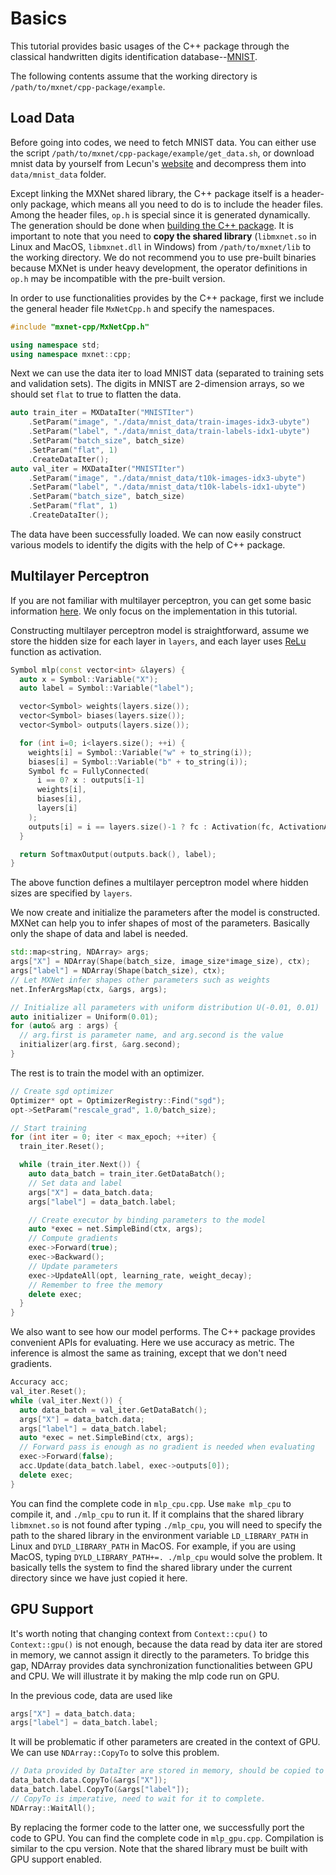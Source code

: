 <!--- Licensed to the Apache Software Foundation (ASF) under one -->
<!--- or more contributor license agreements.  See the NOTICE file -->
<!--- distributed with this work for additional information -->
<!--- regarding copyright ownership.  The ASF licenses this file -->
<!--- to you under the Apache License, Version 2.0 (the -->
<!--- "License"); you may not use this file except in compliance -->
<!--- with the License.  You may obtain a copy of the License at -->

<!---   http://www.apache.org/licenses/LICENSE-2.0 -->

<!--- Unless required by applicable law or agreed to in writing, -->
<!--- software distributed under the License is distributed on an -->
<!--- "AS IS" BASIS, WITHOUT WARRANTIES OR CONDITIONS OF ANY -->
<!--- KIND, either express or implied.  See the License for the -->
<!--- specific language governing permissions and limitations -->
<!--- under the License. -->

Basics
======

This tutorial provides basic usages of the C++ package through the classical handwritten digits
identification database--[MNIST](http://yann.lecun.com/exdb/mnist/).

The following contents assume that the working directory is `/path/to/mxnet/cpp-package/example`.

Load Data
--------
Before going into codes, we need to fetch MNIST data. You can either use the script `/path/to/mxnet/cpp-package/example/get_data.sh`,
or download mnist data by yourself from Lecun's [website](http://yann.lecun.com/exdb/mnist/)
and decompress them into `data/mnist_data` folder.

Except linking the MXNet shared library, the C++ package itself is a header-only package,
which means all you need to do is to include the header files. Among the header files,
`op.h` is special since it is generated dynamically. The generation should be done when
[building the C++ package](http://mxnet.incubator.apache.org/versions/master/api/c++/index.html).
It is important to note that you need to **copy the shared library** (`libmxnet.so` in Linux and MacOS,
`libmxnet.dll` in Windows) from `/path/to/mxnet/lib` to the working directory.
We do not recommend you to use pre-built binaries because MXNet is under heavy development,
the operator definitions in `op.h` may be incompatible with the pre-built version.

In order to use functionalities provides by the C++ package, first we include the general
header file `MxNetCpp.h` and specify the namespaces.

```cpp
#include "mxnet-cpp/MxNetCpp.h"

using namespace std;
using namespace mxnet::cpp;
```

Next we can use the data iter to load MNIST data (separated to training sets and validation sets).
The digits in MNIST are 2-dimension arrays, so we should set `flat` to true to flatten the data.

```cpp
auto train_iter = MXDataIter("MNISTIter")
    .SetParam("image", "./data/mnist_data/train-images-idx3-ubyte")
    .SetParam("label", "./data/mnist_data/train-labels-idx1-ubyte")
    .SetParam("batch_size", batch_size)
    .SetParam("flat", 1)
    .CreateDataIter();
auto val_iter = MXDataIter("MNISTIter")
    .SetParam("image", "./data/mnist_data/t10k-images-idx3-ubyte")
    .SetParam("label", "./data/mnist_data/t10k-labels-idx1-ubyte")
    .SetParam("batch_size", batch_size)
    .SetParam("flat", 1)
    .CreateDataIter();
```

The data have been successfully loaded. We can now easily construct various models to identify
the digits with the help of C++ package.


Multilayer Perceptron
---------------------
If you are not familiar with multilayer perceptron, you can get some basic information
[here](http://mxnet.io/tutorials/python/mnist.html#multilayer-perceptron). We only focus on
the implementation in this tutorial.

Constructing multilayer perceptron model is straightforward, assume we store the hidden size
for each layer in `layers`, and each layer uses
[ReLu](https://en.wikipedia.org/wiki/Rectifier_(neural_networks)) function as activation.

```cpp
Symbol mlp(const vector<int> &layers) {
  auto x = Symbol::Variable("X");
  auto label = Symbol::Variable("label");

  vector<Symbol> weights(layers.size());
  vector<Symbol> biases(layers.size());
  vector<Symbol> outputs(layers.size());

  for (int i=0; i<layers.size(); ++i) {
    weights[i] = Symbol::Variable("w" + to_string(i));
    biases[i] = Symbol::Variable("b" + to_string(i));
    Symbol fc = FullyConnected(
      i == 0? x : outputs[i-1]
      weights[i],
      biases[i],
      layers[i]
    );
    outputs[i] = i == layers.size()-1 ? fc : Activation(fc, ActivationActType::relu);
  }

  return SoftmaxOutput(outputs.back(), label);
}
```

The above function defines a multilayer perceptron model where hidden sizes are specified
by `layers`.

We now create and initialize the parameters after the model is constructed. MXNet can help
 you to infer shapes of most of the parameters. Basically only the shape of data and label
 is needed.

```cpp
std::map<string, NDArray> args;
args["X"] = NDArray(Shape(batch_size, image_size*image_size), ctx);
args["label"] = NDArray(Shape(batch_size), ctx);
// Let MXNet infer shapes other parameters such as weights
net.InferArgsMap(ctx, &args, args);

// Initialize all parameters with uniform distribution U(-0.01, 0.01)
auto initializer = Uniform(0.01);
for (auto& arg : args) {
  // arg.first is parameter name, and arg.second is the value
  initializer(arg.first, &arg.second);
}
```

The rest is to train the model with an optimizer.
```cpp
// Create sgd optimizer
Optimizer* opt = OptimizerRegistry::Find("sgd");
opt->SetParam("rescale_grad", 1.0/batch_size);

// Start training
for (int iter = 0; iter < max_epoch; ++iter) {
  train_iter.Reset();

  while (train_iter.Next()) {
    auto data_batch = train_iter.GetDataBatch();
    // Set data and label
    args["X"] = data_batch.data;
    args["label"] = data_batch.label;

    // Create executor by binding parameters to the model
    auto *exec = net.SimpleBind(ctx, args);
    // Compute gradients
    exec->Forward(true);
    exec->Backward();
    // Update parameters
    exec->UpdateAll(opt, learning_rate, weight_decay);
    // Remember to free the memory
    delete exec;
  }
}
```

We also want to see how our model performs. The C++ package provides convenient APIs for
evaluating. Here we use accuracy as metric. The inference is almost the same as training,
 except that we don't need gradients.

```cpp
Accuracy acc;
val_iter.Reset();
while (val_iter.Next()) {
  auto data_batch = val_iter.GetDataBatch();
  args["X"] = data_batch.data;
  args["label"] = data_batch.label;
  auto *exec = net.SimpleBind(ctx, args);
  // Forward pass is enough as no gradient is needed when evaluating
  exec->Forward(false);
  acc.Update(data_batch.label, exec->outputs[0]);
  delete exec;
}
```

You can find the complete code in `mlp_cpu.cpp`. Use `make mlp_cpu` to compile it,
 and `./mlp_cpu` to run it. If it complains that the shared library `libmxnet.so` is not found
 after typing `./mlp_cpu`, you will need to specify the path to the shared library in
 the environment variable `LD_LIBRARY_PATH` in Linux and `DYLD_LIBRARY_PATH`
 in MacOS. For example, if you are using MacOS, typing
 `DYLD_LIBRARY_PATH+=. ./mlp_cpu` would solve the problem. It basically tells the system
 to find the shared library under the current directory since we have just copied it here.

GPU Support
-----------
It's worth noting that changing context from `Context::cpu()` to `Context::gpu()` is not enough,
because the data read by data iter are stored in memory, we cannot assign it directly to the
parameters. To bridge this gap, NDArray provides data synchronization functionalities between
GPU and CPU. We will illustrate it by making the mlp code run on GPU.

In the previous code, data are used like

```cpp
args["X"] = data_batch.data;
args["label"] = data_batch.label;
```

It will be problematic if other parameters are created in the context of GPU. We can use
`NDArray::CopyTo` to solve this problem.

```cpp
// Data provided by DataIter are stored in memory, should be copied to GPU first.
data_batch.data.CopyTo(&args["X"]);
data_batch.label.CopyTo(&args["label"]);
// CopyTo is imperative, need to wait for it to complete.
NDArray::WaitAll();
```

By replacing the former code to the latter one, we successfully port the code to GPU.
You can find the complete code in `mlp_gpu.cpp`. Compilation is similar to the cpu version.
Note that the shared library must be built with GPU support enabled.

